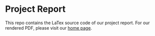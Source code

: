 # Project Report

This repo contains the LaTex source code of our project report. For our rendered PDF, please visit our [home page](https://github.com/BayAreaCloudCity).
